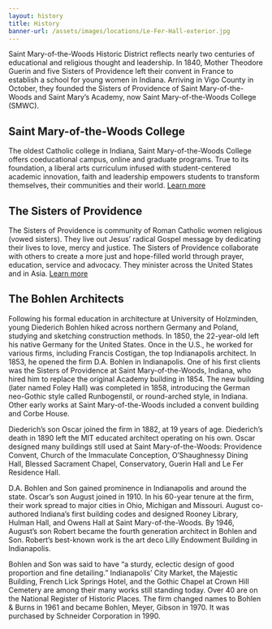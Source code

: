 ```yaml
---
layout: history
title: History
banner-url: /assets/images/locations/Le-Fer-Hall-exterior.jpg
---
```

Saint Mary-of-the-Woods Historic District reflects nearly two centuries of educational and religious thought and leadership. In 1840, Mother Theodore Guerin and five Sisters of Providence left their convent in France to establish a school for young women in Indiana. Arriving in Vigo County in October, they founded the Sisters of Providence of Saint Mary-of-the-Woods and Saint Mary’s Academy, now Saint Mary-of-the-Woods College (SMWC).


Saint Mary-of-the-Woods College
---

The oldest Catholic college in Indiana, Saint Mary-of-the-Woods College offers coeducational campus, online and graduate programs. True to its foundation, a liberal arts curriculum infused with student-centered academic innovation, faith and leadership empowers students to transform themselves, their communities and their world. [Learn more](https://www.smwc.edu/about/history/)

The Sisters of Providence
---

The Sisters of Providence is community of Roman Catholic women religious (vowed sisters). They live out Jesus’ radical Gospel message by dedicating their lives to love, mercy and justice. The Sisters of Providence collaborate with others to create a more just and hope-filled world through prayer, education, service and advocacy. They minister across the United States and in Asia. [Learn more](https://spsmw.org/about/)

The Bohlen Architects
---
Following his formal education in architecture at University of Holzminden, young Diederich Bohlen hiked across northern Germany and Poland, studying and sketching construction methods. In 1850, the 22-year-old left his native Germany for the United States. Once in the U.S., he worked for various firms, including Francis Costigan, the top Indianapolis architect. In 1853, he opened the firm D.A. Bohlen in Indianapolis. One of his first clients was the Sisters of Providence at Saint Mary-of-the-Woods, Indiana, who hired him to replace the original Academy building in 1854. The new building (later named Foley Hall) was completed in 1858, introducing the German neo-Gothic style called Runbogenstil, or round-arched style, in Indiana. Other early works at Saint Mary-of-the-Woods included a convent building and Corbe House.

Diederich’s son Oscar joined the firm in 1882, at 19 years of age. Diederich’s death in 1890 left the MIT educated architect operating on his own. Oscar designed many buildings still used at Saint Mary-of-the-Woods: Providence Convent, Church of the Immaculate Conception, O’Shaughnessy Dining Hall, Blessed Sacrament Chapel, Conservatory, Guerin Hall and Le Fer Residence Hall.

D.A. Bohlen and Son gained prominence in Indianapolis and around the state. Oscar’s son August joined in 1910. In his 60-year tenure at the firm, their work spread to major cities in Ohio, Michigan and Missouri. August co-authored Indiana’s first building codes and designed Rooney Library, Hulman Hall, and Owens Hall at Saint Mary-of-the-Woods. By 1946, August’s son Robert became the fourth generation architect in Bohlen and Son. Robert’s best-known work is the art deco Lilly Endowment Building in Indianapolis.

Bohlen and Son was said to have “a sturdy, eclectic design of good proportion and fine detailing.” Indianapolis’ City Market, the Majestic Building, French Lick Springs Hotel, and the Gothic Chapel at Crown Hill Cemetery are among their many works still standing today. Over 40 are on the National Register of Historic Places. The firm changed names to Bohlen & Burns in 1961 and became Bohlen, Meyer, Gibson in 1970. It was purchased by Schneider Corporation in 1990.
